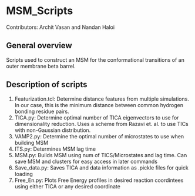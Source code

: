 # MSM_Scripts

Contributors: Archit Vasan and Nandan Haloi
## General overview

Scripts used to construct an MSM for the conformational transitions of an outer membrane beta barrel.


## Description of scripts

1. Featurization.tcl:  Determine distance features from multiple simulations. In our case, this is the minimum distance between common hydrogen bonding residue pairs.
2. TICA.py: Determine optimal number of TICA eigenvectors to use for dimensionality reduction. Uses a scheme from Razavi et. al. to use TICs with non-Gaussian distribution.
3. VAMP2.py: Determine the optimal number of microstates to use when building MSM
4. ITS.py: Determines MSM lag time
5. MSM.py: Builds MSM using num of TICS/Microstates and lag time. Can save MSM and clusters for easy access in later commands
6. Save_data.py: Saves TICA and data information as .pickle files for quick loading
7. Free_En.py: Plots Free Energy profiles in desired reaction coordintees using either TICA or any desired coordinate 
